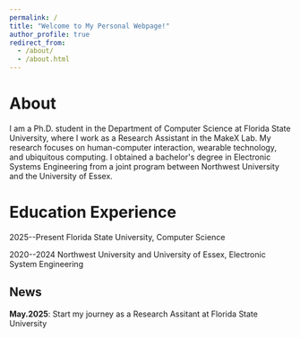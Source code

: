 ```yaml
---
permalink: /
title: "Welcome to My Personal Webpage!"
author_profile: true
redirect_from: 
  - /about/
  - /about.html
---
```

About
======
I am a Ph.D. student in the Department of Computer Science at Florida State University, where I work as a Research Assistant in the MakeX Lab. My research focuses on human-computer interaction, wearable technology, and ubiquitous computing. I obtained a bachelor's degree in Electronic Systems Engineering from a joint program between Northwest University and the University of Essex.


Education Experience
======
2025--Present                       Florida State University, Computer Science

2020--2024                          Northwest University and University of Essex, Electronic System Engineering



News
------


**May.2025**: Start my journey as a Research Assitant at Florida State University

